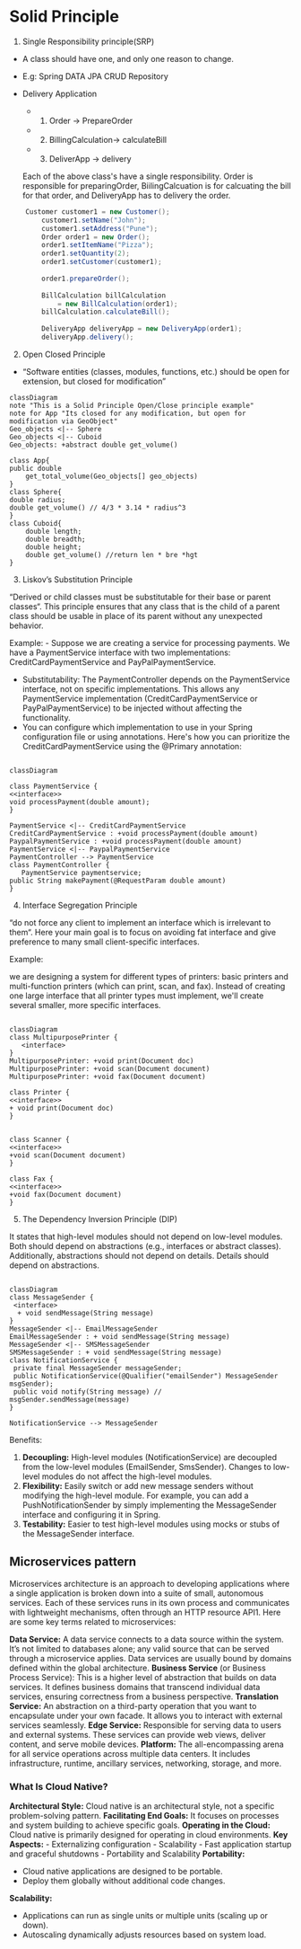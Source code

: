 # Solid Principle

1. Single Responsibility principle(SRP)

- A class should have one, and only one reason to change.
- E.g: Spring DATA JPA CRUD Repository
- Delivery Application
  - 1. Order -> PrepareOrder
  - 2. BillingCalculation-> calculateBill
  - 3. DeliverApp -> delivery
  
  <p>Each of the above class's have a single responsibility. Order is responsible for preparingOrder, BiilingCalcuation is for calcuating the bill for that order, and DeliveryApp has to delivery the order.</p>

```java
    Customer customer1 = new Customer();
        customer1.setName("John");
        customer1.setAddress("Pune");
        Order order1 = new Order();
        order1.setItemName("Pizza");
        order1.setQuantity(2);
        order1.setCustomer(customer1);
 
        order1.prepareOrder();
 
        BillCalculation billCalculation
            = new BillCalculation(order1);
        billCalculation.calculateBill();
 
        DeliveryApp deliveryApp = new DeliveryApp(order1);
        deliveryApp.delivery();
```  

2. Open Closed Principle

- “Software entities (classes, modules, functions, etc.) should be open for extension, but closed for modification”
  
```mermaid
classDiagram
note "This is a Solid Principle Open/Close principle example" 
note for App "Its closed for any modification, but open for modification via GeoObject"
Geo_objects <|-- Sphere
Geo_objects <|-- Cuboid
Geo_objects: +abstract double get_volume()

class App{
public double
    get_total_volume(Geo_objects[] geo_objects)
}
class Sphere{
double radius;
double get_volume() // 4/3 * 3.14 * radius^3
}
class Cuboid{
    double length;
    double breadth;
    double height;
    double get_volume() //return len * bre *hgt
}
```

3. Liskov’s Substitution Principle
   
 “Derived or child classes must be substitutable for their base or parent classes“. This principle ensures that any class that is the child of a parent class should be usable in place of its parent without any unexpected behavior.

Example: - Suppose we are creating a service for processing payments. We have a PaymentService interface with two implementations: CreditCardPaymentService and PayPalPaymentService.
 
 - Substitutability: The PaymentController depends on the PaymentService interface, not on specific implementations. This allows any PaymentService implementation (CreditCardPaymentService or PayPalPaymentService) to be injected without affecting the functionality.
 - You can configure which implementation to use in your Spring configuration file or using annotations. Here's how you can prioritize the CreditCardPaymentService using the @Primary annotation:

 ```mermaid

classDiagram

class PaymentService {
<<interface>>
void processPayment(double amount);
}

PaymentService <|-- CreditCardPaymentService
CreditCardPaymentService : +void processPayment(double amount)
PaypalPaymentService : +void processPayment(double amount)
PaymentService <|-- PaypalPaymentService
PaymentController --> PaymentService
class PaymentController {
    PaymentService paymentservice;
 public String makePayment(@RequestParam double amount)
}
 ```

4. Interface Segregation Principle

 “do not force any client to implement an interface which is irrelevant to them“. Here your main goal is to focus on avoiding fat interface and give preference to many small client-specific interfaces. 

 Example:
 <p>
 we are designing a system for different types of printers: basic printers and multi-function printers (which can print, scan, and fax). Instead of creating one large interface that all printer types must implement, we'll create several smaller, more specific interfaces.
 </p>

 ```mermaid
  
 classDiagram
class MultipurposePrinter {
    <interface>
}
MultipurposePrinter: +void print(Document doc)
MultipurposePrinter: +void scan(Document document)
MultipurposePrinter: +void fax(Document document)

class Printer {
<<interface>>
+ void print(Document doc)
}


class Scanner {
<<interface>>    
+void scan(Document document)
}

class Fax {
<<interface>>
+void fax(Document document)
}
 ```
 5. The Dependency Inversion Principle (DIP) 
   
   It states that high-level modules should not depend on low-level modules. Both should depend on abstractions (e.g., interfaces or abstract classes). Additionally, abstractions should not depend on details. Details should depend on abstractions.

   ```mermaid
   
 classDiagram
class MessageSender {
    <interface>
     + void sendMessage(String message)
}
MessageSender <|-- EmailMessageSender
EmailMessageSender : + void sendMessage(String message)
MessageSender <|-- SMSMessageSender
SMSMessageSender : + void sendMessage(String message)
class NotificationService {
    private final MessageSender messageSender;
    public NotificationService(@Qualifier("emailSender") MessageSender msgSender);
    public void notify(String message) //   msgSender.sendMessage(message) 
}

NotificationService --> MessageSender
```
Benefits:

1. **Decoupling:** High-level modules (NotificationService) are decoupled from the low-level modules (EmailSender, SmsSender). Changes to low-level modules do not affect the high-level modules.
2. **Flexibility:** Easily switch or add new message senders without modifying the high-level module. For example, you can add a PushNotificationSender by simply implementing the MessageSender interface and configuring it in Spring.
3. **Testability:** Easier to test high-level modules using mocks or stubs of the MessageSender interface.

## Microservices pattern 

Microservices architecture is an approach to developing applications where a single application is broken down into a suite of small, autonomous services. Each of these services runs in its own process and communicates with lightweight mechanisms, often through an HTTP resource API1. Here are some key terms related to microservices:

**Data Service:** A data service connects to a data source within the system. It’s not limited to databases alone; any valid source that can be served through a microservice applies. Data services are usually bound by domains defined within the global architecture.
**Business Service** (or Business Process Service): This is a higher level of abstraction that builds on data services. It defines business domains that transcend individual data services, ensuring correctness from a business perspective.
**Translation Service:** An abstraction on a third-party operation that you want to encapsulate under your own facade. It allows you to interact with external services seamlessly.
**Edge Service:** Responsible for serving data to users and external systems. These services can provide web views, deliver content, and serve mobile devices.
**Platform:** The all-encompassing arena for all service operations across multiple data centers. It includes infrastructure, runtime, ancillary services, networking, storage, and more.

### What Is Cloud Native?

**Architectural Style:** Cloud native is an architectural style, not a specific problem-solving pattern.
**Facilitating End Goals:** It focuses on processes and system building to achieve specific goals.
**Operating in the Cloud:** Cloud native is primarily designed for operating in cloud environments.
**Key Aspects:**
    - Externalizing configuration
    - Scalability
    - Fast application startup and graceful shutdowns
    - Portability and Scalability
**Portability:**
   - Cloud native applications are designed to be portable.
   - Deploy them globally without additional code changes.
  
**Scalability:**
   - Applications can run as single units or multiple units (scaling up or down).
   - Autoscaling dynamically adjusts resources based on system load.